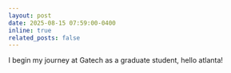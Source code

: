 ```yaml
---
layout: post
date: 2025-08-15 07:59:00-0400
inline: true
related_posts: false
---
```


I begin my journey at Gatech as a graduate student, hello atlanta!

